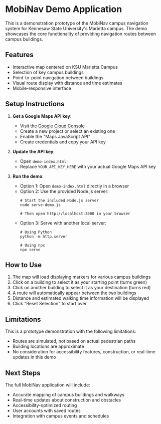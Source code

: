 # MobiNav Demo Application

This is a demonstration prototype of the MobiNav campus navigation system for Kennesaw State University's Marietta campus. The demo showcases the core functionality of providing navigation routes between campus buildings.

## Features

- Interactive map centered on KSU Marietta Campus
- Selection of key campus buildings
- Point-to-point navigation between buildings
- Visual route display with distance and time estimates
- Mobile-responsive interface

## Setup Instructions

1. **Get a Google Maps API key**:
   - Visit the [Google Cloud Console](https://console.cloud.google.com/)
   - Create a new project or select an existing one
   - Enable the "Maps JavaScript API"
   - Create credentials and copy your API key

2. **Update the API key**:
   - Open `demo-index.html`
   - Replace `YOUR_API_KEY_HERE` with your actual Google Maps API key

3. **Run the demo**:
   - Option 1: Open `demo-index.html` directly in a browser
   - Option 2: Use the provided Node.js server:
     ```
     # Start the included Node.js server
     node serve-demo.js
     
     # Then open http://localhost:3000 in your browser
     ```
   - Option 3: Serve with another local server:
     ```
     # Using Python
     python -m http.server
     
     # Using npx
     npx serve
     ```

## How to Use

1. The map will load displaying markers for various campus buildings
2. Click on a building to select it as your starting point (turns green)
3. Click on another building to select it as your destination (turns red)
4. A route will automatically appear between the two buildings
5. Distance and estimated walking time information will be displayed
6. Click "Reset Selection" to start over

## Limitations

This is a prototype demonstration with the following limitations:
- Routes are simulated, not based on actual pedestrian paths
- Building locations are approximate
- No consideration for accessibility features, construction, or real-time updates in this demo

## Next Steps

The full MobiNav application will include:
- Accurate mapping of campus buildings and walkways
- Real-time updates about construction and obstacles
- Accessibility-optimized routing
- User accounts with saved routes
- Integration with campus events and schedules